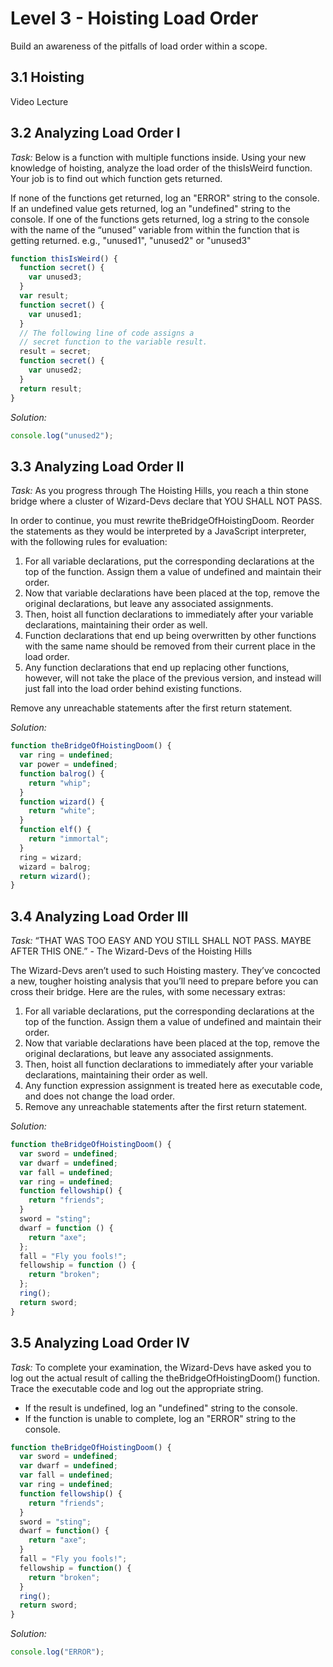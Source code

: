 # Level 3 - Hoisting Load Order
Build an awareness of the pitfalls of load order within a scope.

## 3.1 Hoisting
Video Lecture

## 3.2 Analyzing Load Order I
_Task:_
Below is a function with multiple functions inside. Using your new knowledge of hoisting, analyze the load order of the thisIsWeird function. Your job is to find out which function gets returned.

If none of the functions get returned, log an "ERROR" string to the console.
If an undefined value gets returned, log an "undefined" string to the console.
If one of the functions gets returned, log a string to the console with the name of the “unused” variable from within the function that is getting returned. e.g., "unused1", "unused2" or "unused3"

```javascript
function thisIsWeird() {
  function secret() {
    var unused3;
  }
  var result;
  function secret() {
    var unused1;
  }
  // The following line of code assigns a
  // secret function to the variable result.
  result = secret;
  function secret() {
    var unused2;
  }
  return result;
}
```

_Solution:_
```javascript
console.log("unused2");
```

## 3.3 Analyzing Load Order II
_Task:_
As you progress through The Hoisting Hills, you reach a thin stone bridge where a cluster of Wizard-Devs declare that YOU SHALL NOT PASS.

In order to continue, you must rewrite theBridgeOfHoistingDoom. Reorder the statements as they would be interpreted by a JavaScript interpreter, with the following rules for evaluation:

1. For all variable declarations, put the corresponding declarations at the top of the function. Assign them a value of undefined and maintain their order.
2. Now that variable declarations have been placed at the top, remove the original declarations, but leave any associated assignments.
3. Then, hoist all function declarations to immediately after your variable declarations, maintaining their order as well.
4. Function declarations that end up being overwritten by other functions with the same name should be removed from their current place in the load order.
5. Any function declarations that end up replacing other functions, however, will not take the place of the previous version, and instead will just fall into the load order behind existing functions.

Remove any unreachable statements after the first return statement.

_Solution:_
```javascript
function theBridgeOfHoistingDoom() {
  var ring = undefined;
  var power = undefined;
  function balrog() {
    return "whip";
  }
  function wizard() {
    return "white";
  }
  function elf() {
    return "immortal";
  }
  ring = wizard;
  wizard = balrog;
  return wizard();
}
```

## 3.4 Analyzing Load Order III
_Task:_
“THAT WAS TOO EASY AND YOU STILL SHALL NOT PASS. MAYBE AFTER THIS ONE.” - The Wizard-Devs of the Hoisting Hills

The Wizard-Devs aren’t used to such Hoisting mastery. They’ve concocted a new, tougher hoisting analysis that you’ll need to prepare before you can cross their bridge. Here are the rules, with some necessary extras:

1. For all variable declarations, put the corresponding declarations at the top of the function. Assign them a value of undefined and maintain their order.
2. Now that variable declarations have been placed at the top, remove the original declarations, but leave any associated assignments.
3. Then, hoist all function declarations to immediately after your variable declarations, maintaining their order as well.
4. Any function expression assignment is treated here as executable code, and does not change the load order.
5. Remove any unreachable statements after the first return statement.

_Solution:_
```javascript
function theBridgeOfHoistingDoom() {
  var sword = undefined;
  var dwarf = undefined;
  var fall = undefined;
  var ring = undefined;
  function fellowship() {
    return "friends";
  }
  sword = "sting";
  dwarf = function () {
    return "axe";
  };
  fall = "Fly you fools!";
  fellowship = function () {
    return "broken";
  };
  ring();
  return sword;
}
```

## 3.5 Analyzing Load Order IV
_Task:_
To complete your examination, the Wizard-Devs have asked you to log out the actual result of calling the theBridgeOfHoistingDoom() function. Trace the executable code and log out the appropriate string.

- If the result is undefined, log an "undefined" string to the console.
- If the function is unable to complete, log an "ERROR" string to the console.

```javascript
function theBridgeOfHoistingDoom() {
  var sword = undefined;
  var dwarf = undefined;
  var fall = undefined;
  var ring = undefined;
  function fellowship() {
    return "friends";
  }
  sword = "sting";
  dwarf = function() {
    return "axe";
  }
  fall = "Fly you fools!";
  fellowship = function() {
    return "broken";
  }
  ring();
  return sword;
}
```

_Solution:_
```javascript
console.log("ERROR");
```